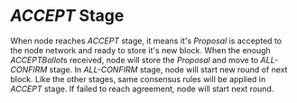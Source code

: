 # *ACCEPT* Stage

When node reaches *ACCEPT* stage, it means it's *Proposal* is accepted to the node network and ready to store it's new block. When the enough *ACCEPTBallot*s received, node will store the *Proposal* and move to *ALL-CONFIRM* stage. In *ALL-CONFIRM* stage, node will start new round of next block. Like the other stages, same consensus rules will be applied in *ACCEPT* stage. If failed to reach agreement, node will start next round.
